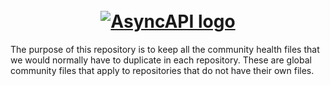 <h1 align="center">
  <br>
  <a href="https://www.asyncapi.com"><img src="./assets/github-repobanner-ghcommunityhealth.png" alt="AsyncAPI logo"></a>
</h1>

The purpose of this repository is to keep all the community health files that we would normally have to duplicate in each repository. These are global community files that apply to repositories that do not have their own files.

